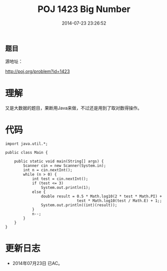 ﻿---
layout: post
title: POJ 1423 Big Number
date: 2014-07-23 23:26:52
categories: Exercise
toc: true
---
## 题目
源地址：

http://poj.org/problem?id=1423

# 理解
又是大数据的题目，果断用Java来做，不过还是用到了取对数得操作。

<!-- more -->

# 代码

```
import java.util.*;

public class Main {

    public static void main(String[] args) {
        Scanner cin = new Scanner(System.in);
        int n = cin.nextInt();
        while (n > 0) {
            int test = cin.nextInt();
            if (test <= 3)
                System.out.println(1);
            else {
                double result = 0.5 * Math.log10(2 * test * Math.PI) +
                                test * Math.log10(test / Math.E) + 1;;
                System.out.println((int)(result));
            }
            n--;
        }
    }
}

```

# 更新日志
- 2014年07月23日 已AC。